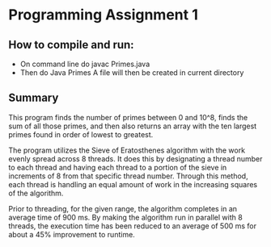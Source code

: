 # Programming Assignment 1

## How to compile and run:
- On command line do javac Primes.java
- Then do Java Primes
A file will then be created in current directory

## Summary

This program finds the number of primes between 0 and 10^8, finds the sum of all those primes, and then also returns an array with the ten largest primes found in order of lowest to greatest. 

The program utilizes the Sieve of Eratosthenes algorithm with the work evenly spread across 8 threads. It does this by designating a thread number to each thread and having each thread to a portion of the sieve in increments of 8 from that specific thread number. Through this method, each thread is handling an equal amount of work in the increasing squares of the algorithm. 

Prior to threading, for the given range, the algorithm completes in an average time of 900 ms. By making the algorithm run in parallel with 8 threads, the execution time has been reduced to an average of 500 ms for about a 45% improvement to runtime. 
